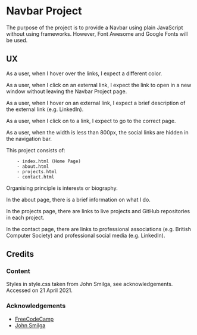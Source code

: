 # Navbar Project

The purpose of the project is to provide a Navbar using plain JavaScript without using frameworks.  However, Font Awesome and Google Fonts will be used.

## UX

As a user, when I hover over the links, I expect a different color.

As a user, when I click on an external link, I expect the link to open in a new window without leaving the Navbar Project page.

As a user, when I hover on an external link, I expect a brief description of the external link (e.g. LinkedIn).

As a user, when I click on to a link, I expect to go to the correct page.

As a user, when the width is less than 800px, the social links are hidden in the navigation bar.

This project consists of:

        - index.html (Home Page)
        - about.html
        - projects.html
        - contact.html

Organising principle is interests or biography.

In the about page, there is a brief information on what I do.

In the projects page, there are links to live projects and GitHub repositories in each project.

In the contact page, there are links to professional associations (e.g. British Computer Society) and professional social media (e.g. LinkedIn).




## Credits

### Content

Styles in style.css taken from John Smilga, see acknowledgements.  Accessed on 21 April 2021.




### Acknowledgements

- [FreeCodeCamp](https://www.youtube.com/watch?v=3PHXvlpOkf4&t=1825s)
- [John Smilga](https://github.com/john-smilga/javascript-basic-projects)